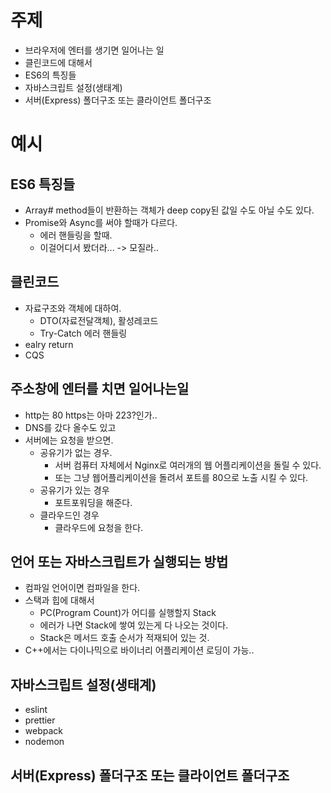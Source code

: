 
# 주제

* 브라우저에 엔터를 생기면 일어나는 일
* 클린코드에 대해서
* ES6의 특징들
* 자바스크립트 설정(생태계)
* 서버(Express) 폴더구조 또는 클라이언트 폴더구조

# 예시

## ES6 특징들
* Array# method들이 반환하는 객체가 deep copy된 값일 수도 아닐 수도 있다.
* Promise와 Async를 써야 할때가 다르다.
  * 에러 핸들링을 할때.
  * 이걸어디서 봤더라... -> 모질라..

## 클린코드
* 자료구조와 객체에 대하여.
  * DTO(자료전달객체), 활성레코드
  * Try-Catch 에러 핸들링
* ealry return
* CQS

## 주소창에 엔터를 치면 일어나는일
* http는 80 https는 아마 223?인가..
* DNS를 갔다 올수도 있고
* 서버에는 요청을 받으면.
  * 공유기가 없는 경우.
    * 서버 컴퓨터 자체에서 Nginx로 여러개의 웹 어플리케이션을 돌릴 수 있다.
    * 또는 그냥 웹어플리케이션을 돌려서 포트를 80으로 노출 시킬 수 있다.
  * 공유기가 있는 경우
    * 포트포워딩을 해준다.
  * 클라우드인 경우
    * 클라우드에 요청을 한다.

## 언어 또는 자바스크립트가 실행되는 방법
* 컴파일 언어이면 컴파일을 한다.
* 스택과 힙에 대해서
  * PC(Program Count)가 어디를 실행할지 Stack
  * 에러가 나면 Stack에 쌓여 있는게 다 나오는 것이다.
  * Stack은 메서드 호출 순서가 적재되어 있는 것.
* C++에서는 다이나믹으로 바이너리 어플리케이션 로딩이 가능..


## 자바스크립트 설정(생태계)
* eslint
* prettier
* webpack
* nodemon

## 서버(Express) 폴더구조 또는 클라이언트 폴더구조
  
